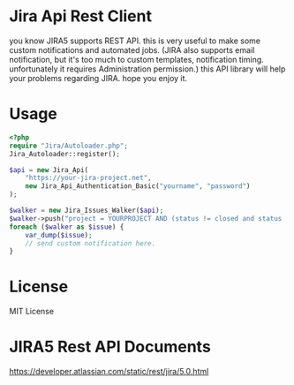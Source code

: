 # Jira Api Rest Client

you know JIRA5 supports REST API. this is very useful to make some custom notifications and automated jobs.
(JIRA also supports email notification, but it's too much to custom templates, notification timing. unfortunately it requires Administration permission.)
this API library will help your problems regarding JIRA. hope you enjoy it.

# Usage

````php
<?php
require "Jira/Autoloader.php";
Jira_Autoloader::register();

$api = new Jira_Api(
    "https://your-jira-project.net",
    new Jira_Api_Authentication_Basic("yourname", "password")
);

$walker = new Jira_Issues_Walker($api);
$walker->push("project = YOURPROJECT AND (status != closed and status != resolved) ORDER BY priority DESC");
foreach ($walker as $issue) {
    var_dump($issue);
    // send custom notification here.
}
````

# License

MIT License

# JIRA5 Rest API Documents

https://developer.atlassian.com/static/rest/jira/5.0.html
